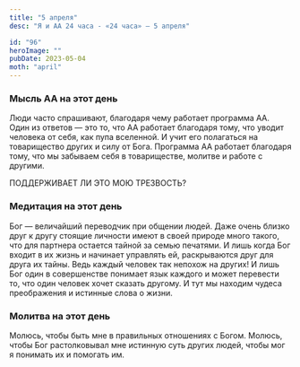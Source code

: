 ```yaml
---
title: "5 апреля"
desc: "Я и АА 24 часа - «24 часа» — 5 апреля"

id: "96"
heroImage: ""
pubDate: 2023-05-04
moth: "april"
---
```


### Мысль АА на этот день

Люди часто спрашивают, благодаря чему работает программа АА. Один из ответов —
это то, что АА работает благодаря тому, что уводит человека от себя, как пупа
вселенной. И учит его полагаться на товарищество других и силу от Бога.
Программа АА работает благодаря тому, что мы забываем себя в товариществе,
молитве и работе с другими.

ПОДДЕРЖИВАЕТ ЛИ ЭТО МОЮ ТРЕЗВОСТЬ?

### Медитация на этот день

Бог — величайший переводчик при общении людей. Даже очень близко друг к другу
стоящие личности имеют в своей природе много такого, что для партнера остается
тайной за семью печатями. И лишь когда Бог входит в их жизнь и начинает
управлять ей, раскрываются друг для друга их тайны. Ведь каждый человек так
непохож на других! И лишь Бог один в совершенстве понимает язык каждого и
может перевести то, что один человек хочет сказать другому. И тут мы находим
чудеса преображения и истинные слова о жизни.

### Молитва на этот день

Молюсь, чтобы быть мне в правильных отношениях с Богом. Молюсь, чтобы Бог
растолковывал мне истинную суть других людей, чтобы мог я понимать их и
помогать им.
